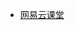* [网易云课堂](https://study.163.com/course/courseMain.htm?courseId=1003842018&_trace_c_p_k2_=e6525d1152d44191890f09bcd5b59629)